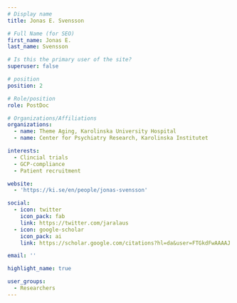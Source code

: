 ```yaml
---
# Display name
title: Jonas E. Svensson

# Full Name (for SEO)
first_name: Jonas E.
last_name: Svensson

# Is this the primary user of the site?
superuser: false

# position
position: 2

# Role/position
role: PostDoc

# Organizations/Affiliations
organizations:
  - name: Theme Aging, Karolinska University Hospital
  - name: Center for Psychiatry Research, Karolinska Institutet

interests:
  - Clincial trials
  - GCP-compliance
  - Patient recruitment 

website:
  - 'https://ki.se/en/people/jonas-svensson'

social:
  - icon: twitter
    icon_pack: fab
    link: https://twitter.com/jaralaus
  - icon: google-scholar
    icon_pack: ai
    link: https://scholar.google.com/citations?hl=da&user=FTGkdFwAAAAJ

email: ''

highlight_name: true

user_groups:
  - Researchers
---
```

